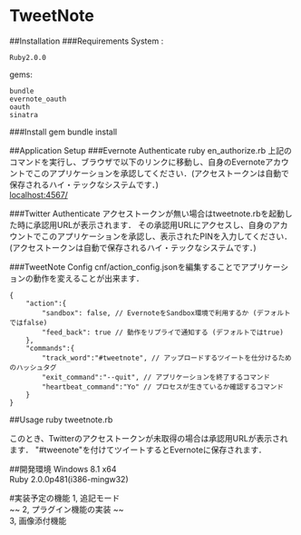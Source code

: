 TweetNote
==========

##Installation
###Requirements
System : 

	Ruby2.0.0
gems:

	bundle
	evernote_oauth
	oauth
	sinatra

###Install gem
	bundle install

##Application Setup
###Evernote Authenticate
	ruby en_authorize.rb
上記のコマンドを実行し、ブラウザで以下のリンクに移動し、自身のEvernoteアカウントでこのアプリケーションを承認してください．(アクセストークンは自動で保存されるハイ・テックなシステムです．)  
[localhost:4567/](localhost:4567/)

###Twitter Authenticate
アクセストークンが無い場合はtweetnote.rbを起動した時に承認用URLが表示されます．
その承認用URLにアクセスし、自身のアカウントでこのアプリケーションを承認し、表示されたPINを入力してください．(アクセストークンは自動で保存されるハイ・テックなシステムです．)

###TweetNote Config
cnf/action_config.jsonを編集することでアプリケーションの動作を変えることが出来ます．
```
{
	"action":{
		"sandbox": false, // EvernoteをSandbox環境で利用するか (デフォルトではfalse)
		"feed_back": true // 動作をリプライで通知する (デフォルトではtrue)
	},
	"commands":{
		"track_word":"#tweetnote", // アップロードするツイートを仕分けるためのハッシュタグ
		"exit_command":"--quit", // アプリケーションを終了するコマンド
		"heartbeat_command":"Yo" // プロセスが生きているか確認するコマンド
	}
}
```

##Usage
	ruby tweetnote.rb

  このとき、Twitterのアクセストークンが未取得の場合は承認用URLが表示されます．
"#tweenote"を付けてツイートするとEvernoteに保存されます．

##開発環境
Windows 8.1 x64  
Ruby 2.0.0p481(i386-mingw32)

#実装予定の機能
1, 追記モード  
~~ 2, プラグイン機能の実装 ~~   
3, 画像添付機能
